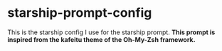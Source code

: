 # starship-prompt-config
This is the starship config I use for the starship prompt. 
__This prompt is inspired from the kafeitu theme of the Oh-My-Zsh framework.__
